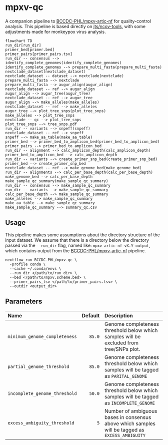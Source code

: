 # mpxv-qc

A companion pipeline to [BCCDC-PHL/mpxv-artic-nf](https://github.com/BCCDC-PHL/mpxv-artic-nf) for quality-control analysis.
This pipeline is based directly on [jts/ncov-tools](https://github.com/jts/ncov-tools), with some adjustments made for monkeypox virus analysis.

```mermaid
flowchart TD
run_dir[run_dir]
primer_bed[primer.bed]
primer_pairs[primer_pairs.tsv]
run_dir -- consensus --> identify_complete_genomes(identify_complete_genomes)
identify_complete_genomes --> prepare_multi_fasta(prepare_multi_fasta)
nextclade_dataset(nextclade_dataset)
nextclade_dataset -- dataset --> nextclade(nextclade)
prepare_multi_fasta --> nextclade
prepare_multi_fasta --> augur_align(augur_align)
nextclade_dataset -- ref --> augur_align
augur_align --> augur_tree(augur_tree)
nextclade_dataset -- ref --> augur_tree
augur_align --> make_alleles(make_alleles)
nextclade_dataset -- ref --> make_alleles
augur_tree --> plot_tree_snps(plot_tree_snps)
make_alleles --> plot_tree_snps
nextclade -- qc --> plot_tree_snps
plot_tree_snps --> tree_snps.pdf
run_dir -- variants --> snpeff(snpeff)
nextclade_dataset -- ref --> snpeff
snpeff --> make_aa_table(make_aa_table)
primer_bed --> primer_bed_to_amplicon_bed(primer_bed_to_amplicon_bed)
primer_pairs --> primer_bed_to_amplicon_bed
run_dir -- alignment --> calc_amplicon_depth(calc_amplicon_depth)
primer_bed_to_amplicon_bed --> calc_amplicon_depth
run_dir -- variants --> create_primer_snp_bed(create_primer_snp_bed)
primer_bed --> create_primer_snp_bed
nextclade_dataset -- ref --> make_genome_bed(make_genome_bed)
run_dir -- alignments --> calc_per_base_depth(calc_per_base_depth)
make_genome_bed --> calc_per_base_depth
make_sample_qc_summary(make_sample_qc_summary)
run_dir -- consensus --> make_sample_qc_summary
run_dir -- variants --> make_sample_qc_summary
calc_per_base_depth --> make_sample_qc_summary
make_alleles --> make_sample_qc_summary
make_aa_table --> make_sample_qc_summary
make_sample_qc_summary --> summary_qc.csv
```

## Usage
This pipeline makes some assumptions about the directory structure of the input dataset. We assume that there is a directory below the directory passed via the `--run_dir` flag, named like: `mpxv-artic-nf-vX.Y-output`, which contains output from the [BCCDC-PHL/mpxv-artic-nf](https://github.com/BCCDC-PHL/mpxv-artic-nf) pipeline.

```
nextflow run BCCDC-PHL/mpxv-qc \
  -profile conda \
  --cache ~/.conda/envs \
  --run_dir </path/to/run_dir> \
  --bed </path/to/mpxv.scheme.bed> \
  --primer_pairs_tsv </path/to/primer_pairs.tsv> \
  --outdir <output_dir>
```

## Parameters

| Name                          | Default | Description                                                                                      |
|:------------------------------|--------:|:-------------------------------------------------------------------------------------------------|
| `minimum_genome_completeness` | `85.0`  | Genome completeness threshold below which samples will be excluded from tree/SNPs plot.          |
| `partial_genome_threshold`    | `85.0`  | Genome completeness threshold below which samples will be tagged as `PARITAL_GENOME`             |
| `incomplete_genome_threshold` | `50.0`  | Genome completeness threshold below which samples will be tagged as `INCOMPLETE_GENOME`          |
| `excess_ambiguity_threshold`  | `5`     | Number of ambiguous bases in consensus above which samples will be tagged as `EXCESS_AMBIGUITY`  |

